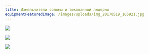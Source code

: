 ```yaml
---
title: Измельчители соломы и тюкованной люцерны
equipmentFeaturedImage: /images/uploads/img_20170519_105921.jpg
---
```

![](/images/uploads/photo-2019-05-13-15-18-39.jpg)

![](/images/uploads/photo-2019-05-13-15-14-53.jpg)

![](/images/uploads/photo-2019-05-13-15-18-40.jpg)
